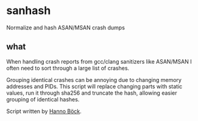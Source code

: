 # sanhash
Normalize and hash ASAN/MSAN crash dumps

what
----

When handling crash reports from gcc/clang sanitizers like ASAN/MSAN I often need to
sort through a large list of crashes.

Grouping identical crashes can be annoying due to changing memory addresses and PIDs.
This script will replace changing parts with static values, run it through sha256
and truncate the hash, allowing easier grouping of identical hashes.

Script written by [Hanno Böck](https://hboeck.de).